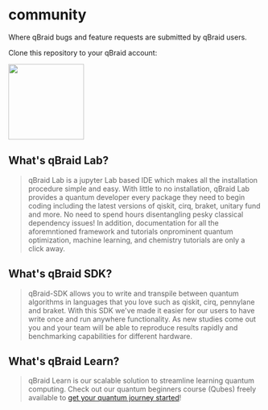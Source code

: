 # community
Where qBraid bugs and feature requests are submitted by qBraid users.

Clone this repository to your qBraid account:

[<img src="https://qbraid-static.s3.amazonaws.com/logos/Launch_on_qBraid_white.png" width="150">](https://account.qbraid.com?gitHubUrl=https://github.com/qBraid/community.git)

## What's qBraid Lab?
> qBraid Lab is a jupyter Lab based IDE which makes all the installation procedure simple and easy. With little to no installation, qBraid Lab provides a quantum developer every package they need to begin coding including the latest versions of qiskit, cirq, braket, unitary fund and more. No need to spend hours disentangling pesky classical dependency issues! In addition, documentation for all the aforemntioned framework and tutorials onprominent quantum optimization, machine learning, and chemistry tutorials are only a click away.

## What's qBraid SDK?
> qBraid-SDK allows you to write and transpile between quantum algorithms in languages that you love such as qiskit, cirq, pennylane and braket. 
With this SDK we've made it easier for our users to have write once and run anywhere functionality. As new studies come out you and your team will be able to reproduce results rapidly and benchmarking capabilities for different hardware.  

## What's qBraid Learn?
> qBraid Learn is our scalable solution to streamline learning quantum computing. Check out our quantum beginners course (Qubes) freely available to [get your quantum journey started](https://qbook.qbraid.com/learn)!
